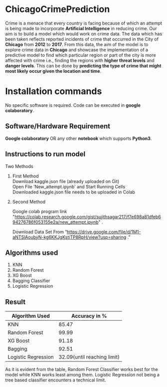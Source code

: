 # ChicagoCrimePrediction

Crime is a menace that every country is facing because of which an attempt is being made to incorporate **Artificial Intelligence** in reducing crime. Our aim is to build a model which would work on crime data. The data which has been taken reflects reported incidents of crime that occurred in the City of **Chicago** from **2012** to **2017**. From this data, the aim of the model is to explore crime data in **Chicago** and showcase the implementation of a predictive model to find which particular region or part of the city is more affected with crime i.e., finding the regions with **higher threat levels** and **danger levels**. This can be done by **predicting the type of crime that might most likely occur given the location and time**.


# Installation commands

No specific software is required. Code can be executed in **google colaboratory**.

##  **Software/Hardware Requirement**

**Google colaboratory** OR any other **notebook** which supports **Python3**.

## **Instructions to run model**

Two Methods

 1. First Method  
	 Download kaggle.json file (already uploaded on Git)  
	 Open File 'New_attempt.ipynb' and Start Running Cells  
	 Downloaded kaggle.json file needs to be uploaded in Colab  
	
 2. Second Method
 	  
	  Google colab program link "https://colab.research.google.com/gist/sujithsagar217/f7e698a81dfeb694276786f053155e2a/new_attempt.ipynb" .
	  
	  Download Data Set From “https://drive.google.com/file/d/1M1-aNTSlAoubyN-kg6KKJgKstiTP8RpH/view?usp=sharing .”

## **Algorithms used**

 1. KNN
 2. Random Forest
 3. XG Boost
 4. Bagging Classifier
 5. Logistic Regression

## Result
|Algorithm Used|Accuracy in % |
|--|--|
|  KNN|85.47  |
|Random Forest|99.99|
|XG Boost|91.18|
|Bagging|92.51|
|Logistic Regression|32.09(until reaching limit)|


As it is evident from the table, Random Forest Classifier works best for the model while KNN works least among them. Logistic Regression not being a tree based classifier encounters a technical limit.


